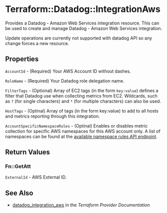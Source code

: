 # Terraform::Datadog::IntegrationAws

Provides a Datadog - Amazon Web Services integration resource. This can be used to create and manage Datadog - Amazon Web Services integration.

Update operations are currently not supported with datadog API so any change forces a new resource.

## Properties

`AccountId` - (Required) Your AWS Account ID without dashes.

`RoleName` - (Required) Your Datadog role delegation name.

`FilterTags` - (Optional) Array of EC2 tags (in the form `key:value`) defines a filter that Datadog use when collecting metrics from EC2. Wildcards, such as `?` (for single characters) and `*` (for multiple characters) can also be used.

`HostTags` - (Optinal) Array of tags (in the form key:value) to add to all hosts and metrics reporting through this integration.

`AccountSpecificNamespaceRules` - (Optinal) Enables or disables metric collection for specific AWS namespaces for this AWS account only. A list of namespaces can be found at the [available namespace rules API endpoint](https://api.datadoghq.com/api/v1/integration/aws/available_namespace_rules).


## Return Values

### Fn::GetAtt

`ExternalId` - AWS External ID.

## See Also

* [datadog_integration_aws](https://www.terraform.io/docs/providers/datadog/r/integration_aws.html) in the _Terraform Provider Documentation_